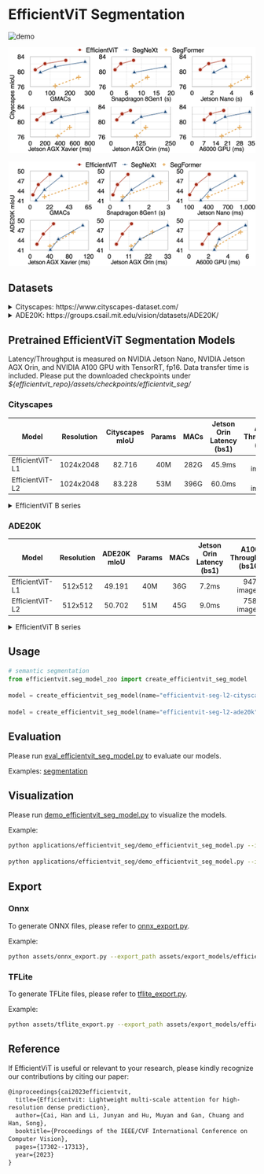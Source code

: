 # EfficientViT Segmentation

![demo](../../assets/cityscapes_l1.gif)

<p align="left">
<img src="../../assets/city_results.png"  width="600">
</p>

<p align="left">
<img src="../../assets/ade_results.png"  width="600">
</p>

## Datasets

<details>
  <summary>Cityscapes: https://www.cityscapes-dataset.com/</summary>

  ```python
  Our code expects the Cityscapes dataset directory to follow the following structure:

  cityscapes
  ├── gtFine
  |   ├── train
  |   ├── val
  ├── leftImg8bit
  |   ├── train
  |   ├── val
  ```

</details>

<details>
  <summary>ADE20K: https://groups.csail.mit.edu/vision/datasets/ADE20K/</summary>

  ```python
  Our code expects the ADE20K dataset directory to follow the following structure:

  ade20k
  ├── annotations
  |   ├── training
  |   ├── validation
  ├── images
  |   ├── training
  |   ├── validation
  ```
  
</details>

## Pretrained EfficientViT Segmentation Models

Latency/Throughput is measured on NVIDIA Jetson Nano, NVIDIA Jetson AGX Orin, and NVIDIA A100 GPU with TensorRT, fp16. Data transfer time is included. Please put the downloaded checkpoints under *${efficientvit_repo}/assets/checkpoints/efficientvit_seg/*

### Cityscapes

| Model         |  Resolution | Cityscapes mIoU | Params |  MACs |  Jetson Orin Latency (bs1) | A100 Throughput (bs1) | Checkpoint |
|----------------------|:----------:|:----------:|:---------:|:------------:|:---------:|:---------:|:------------:|
| EfficientViT-L1 | 1024x2048 | 82.716 | 40M | 282G | 45.9ms  | 122 image/s | [link](https://huggingface.co/han-cai/efficientvit-seg/resolve/main/efficientvit_seg_l1_cityscapes.pt) |
| EfficientViT-L2 | 1024x2048 | 83.228 | 53M | 396G | 60.0ms  | 102 image/s | [link](https://huggingface.co/han-cai/efficientvit-seg/resolve/main/efficientvit_seg_l2_cityscapes.pt) |

<details>
  <summary>EfficientViT B series</summary>

  | Model         |  Resolution | Cityscapes mIoU | Params |  MACs |  Jetson Nano (bs1) | Jetson Orin (bs1) | Checkpoint |
  |----------------------|:----------:|:----------:|:---------:|:------------:|:---------:|:---------:|:------------:|
  | EfficientViT-B0 | 1024x2048 | 75.653 | 0.7M | 4.4G | 275ms  | 9.9ms  | [link](https://huggingface.co/han-cai/efficientvit-seg/resolve/main/efficientvit_seg_b0_cityscapes.pt) |
  | EfficientViT-B1 | 1024x2048 | 80.547 | 4.8M | 25G  | 819ms  | 24.3ms | [link](https://huggingface.co/han-cai/efficientvit-seg/resolve/main/efficientvit_seg_b1_cityscapes.pt) |
  | EfficientViT-B2 | 1024x2048 | 82.073 | 15M  | 74G  | 1676ms | 46.5ms | [link](https://huggingface.co/han-cai/efficientvit-seg/resolve/main/efficientvit_seg_b2_cityscapes.pt) |
  | EfficientViT-B3 | 1024x2048 | 83.016 | 40M  | 179G | 3192ms | 81.8ms | [link](https://huggingface.co/han-cai/efficientvit-seg/resolve/main/efficientvit_seg_b3_cityscapes.pt) |

</details>

### ADE20K

| Model         |  Resolution | ADE20K mIoU | Params |  MACs |  Jetson Orin Latency (bs1) | A100 Throughput (bs16) | Checkpoint |
|----------------------|:----------:|:----------:|:---------:|:------------:|:---------:|:---------:|:------------:|
| EfficientViT-L1 | 512x512 | 49.191 | 40M | 36G | 7.2ms  | 947 image/s | [link](https://huggingface.co/han-cai/efficientvit-seg/resolve/main/efficientvit_seg_l1_ade20k.pt) |
| EfficientViT-L2 | 512x512 | 50.702 | 51M | 45G | 9.0ms | 758 image/s | [link](https://huggingface.co/han-cai/efficientvit-seg/resolve/main/efficientvit_seg_l2_ade20k.pt) |

<details>
  <summary>EfficientViT B series</summary>

  | Model         |  Resolution | ADE20K mIoU | Params |  MACs |  Jetson Nano (bs1) | Jetson Orin (bs1) | Checkpoint |
  |----------------------|:----------:|:----------:|:---------:|:------------:|:---------:|:---------:|:------------:|
  | EfficientViT-B1 | 512x512 | 42.840 | 4.8M | 3.1G | 110ms | 4.0ms  | [link](https://huggingface.co/han-cai/efficientvit-seg/resolve/main/efficientvit_seg_b1_ade20k.pt) |
  | EfficientViT-B2 | 512x512 | 45.941 | 15M  | 9.1G | 212ms | 7.3ms  | [link](https://huggingface.co/han-cai/efficientvit-seg/resolve/main/efficientvit_seg_b2_ade20k.pt) |
  | EfficientViT-B3 | 512x512 | 49.013 | 39M  | 22G  | 411ms | 12.5ms | [link](https://huggingface.co/han-cai/efficientvit-seg/resolve/main/efficientvit_seg_b3_ade20k.pt) |

</details>

## Usage

```python
# semantic segmentation
from efficientvit.seg_model_zoo import create_efficientvit_seg_model

model = create_efficientvit_seg_model(name="efficientvit-seg-l2-cityscapes", pretrained=True)

model = create_efficientvit_seg_model(name="efficientvit-seg-l2-ade20k", pretrained=True)
```

## Evaluation

Please run [eval_efficientvit_seg_model.py](eval_efficientvit_seg_model.py) to evaluate our models.

Examples: [segmentation](../../assets/eval_efficientvit_seg_model.sh)

## Visualization

Please run [demo_efficientvit_seg_model.py](demo_efficientvit_seg_model.py) to visualize the models.

Example:

```bash
python applications/efficientvit_seg/demo_efficientvit_seg_model.py --image_path assets/fig/indoor.jpg --dataset ade20k --crop_size 512 --model efficientvit-seg-l2-ade20k

python applications/efficientvit_seg/demo_efficientvit_seg_model.py --image_path assets/fig/city.png --dataset cityscapes --crop_size 1024 --model efficientvit-seg-l2-cityscapes
```

## Export

### Onnx

To generate ONNX files, please refer to [onnx_export.py](../../assets/onnx_export.py).

Example:

```bash
python assets/onnx_export.py --export_path assets/export_models/efficientvit_seg_l2_cityscapes_r1024x2048.onnx --task seg --model efficientvit-seg-l2-cityscapes --resolution 1024 2048 --bs 1
```

### TFLite

To generate TFLite files, please refer to [tflite_export.py](../../assets/tflite_export.py).

Example:

```bash
python assets/tflite_export.py --export_path assets/export_models/efficientvit_seg_l2_ade20k_r512x512.onnx --task seg --model efficientvit-seg-l2-ade20k --resolution 512 512
```

## Reference

If EfficientViT is useful or relevant to your research, please kindly recognize our contributions by citing our paper:

```
@inproceedings{cai2023efficientvit,
  title={Efficientvit: Lightweight multi-scale attention for high-resolution dense prediction},
  author={Cai, Han and Li, Junyan and Hu, Muyan and Gan, Chuang and Han, Song},
  booktitle={Proceedings of the IEEE/CVF International Conference on Computer Vision},
  pages={17302--17313},
  year={2023}
}
```
